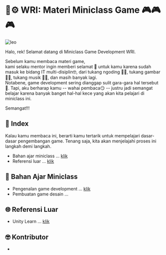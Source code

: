 # 🔬⚙️ WRI: Materi Miniclass Game 🎮🎮🎮
![leo](https://media1.tenor.com/m/--3u6vGb40gAAAAC/leonardo-dicaprio-clapping.gif)

Halo, rek! Selamat datang di Miniclass Game Development WRI. 

Sebelum kamu membaca materi game,<br>
kami selaku mentor ingin memberi selamat 🎉 untuk kamu karena sudah masuk ke bidang IT multi-disiplin🤓, dari tukang ngoding 🧑‍💻, tukang gambar 🧑‍🎨, tukang musik 🎷👨, dan masih banyak lagi.<br>
Notabene, game development sering dianggap sulit gara-gara hal tersebut 🧢. Tapi, aku berharap kamu -- wahai pembaca😏 -- justru jadi semangat belajar karena banyak banget hal-hal kece yang akan kita pelajari di miniclass ini.

Semangat!!!
## 📃 Index
Kalau kamu membaca ini, berarti kamu tertarik untuk mempelajari dasar-dasar pengembangan game. Tenang saja, kita akan menjelajahi proses ini langkah demi langkah.
- Bahan ajar miniclass ... [klik](##📖%20Bahan%20Ajar%20Miniclass)
- Referensi luar ... [klik](#Referensi%20Luar)
## 📖 Bahan Ajar Miniclass
- Pengenalan game development ... [klik](pengenalan/pengenalan-game-development.md#Pengenalan%20Game%20Development)
- Pembuatan game desain ... 
## 🌐 Referensi Luar
- Unity Learn ... [klik](https://learn.unity.com/)
## 🤓 Kontributor
- 